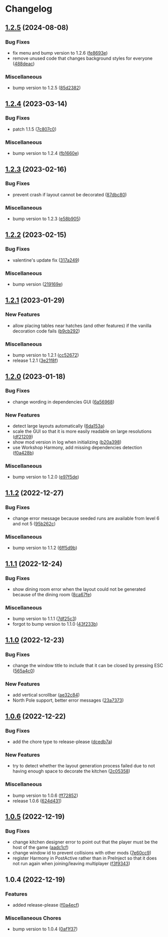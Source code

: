 # Changelog

## [1.2.5](https://github.com/OndrejNepozitek/KitchenDesigner/compare/v1.2.4...v1.2.5) (2024-08-08)


### Bug Fixes

* fix menu and bump version to 1.2.6 ([fe8693e](https://github.com/OndrejNepozitek/KitchenDesigner/commit/fe8693e93c907e116f3395dd92cf55c51bd781ad))
* remove unused code that changes background styles for everyone ([488deac](https://github.com/OndrejNepozitek/KitchenDesigner/commit/488deac64e79c30f60320f212ca30f555067297d))


### Miscellaneous

* bump version to 1.2.5 ([85d2382](https://github.com/OndrejNepozitek/KitchenDesigner/commit/85d2382fc095163fd33f802f5be596bdbdf802d7))

## [1.2.4](https://github.com/OndrejNepozitek/KitchenDesigner/compare/v1.2.3...v1.2.4) (2023-03-14)


### Bug Fixes

* patch 1.1.5 ([7c807c0](https://github.com/OndrejNepozitek/KitchenDesigner/commit/7c807c09adb549b0e95aaace8653de2420b15761))


### Miscellaneous

* bump version to 1.2.4 ([fb1660e](https://github.com/OndrejNepozitek/KitchenDesigner/commit/fb1660e9ed346a929af1612f702d7c7eb8168523))

## [1.2.3](https://github.com/OndrejNepozitek/KitchenDesigner/compare/v1.2.2...v1.2.3) (2023-02-16)


### Bug Fixes

* prevent crash if layout cannot be decorated ([87dbc80](https://github.com/OndrejNepozitek/KitchenDesigner/commit/87dbc8020a0812381117b0074018d5adad35c58f))


### Miscellaneous

* bump version to 1.2.3 ([e58b905](https://github.com/OndrejNepozitek/KitchenDesigner/commit/e58b9050f026697e3cb5d5e3d9b663b48b075cd6))

## [1.2.2](https://github.com/OndrejNepozitek/KitchenDesigner/compare/v1.2.1...v1.2.2) (2023-02-15)


### Bug Fixes

* valentine's update fix ([317a249](https://github.com/OndrejNepozitek/KitchenDesigner/commit/317a249b8430ac7d4fa9f5552005d4486651878c))


### Miscellaneous

* bump version ([219169e](https://github.com/OndrejNepozitek/KitchenDesigner/commit/219169e356a6f348f84fb87662d9764648355417))

## [1.2.1](https://github.com/OndrejNepozitek/KitchenDesigner/compare/v1.2.0...v1.2.1) (2023-01-29)


### New Features

* allow placing tables near hatches (and other features) if the vanilla decoration code fails ([b9cb292](https://github.com/OndrejNepozitek/KitchenDesigner/commit/b9cb29215cb210cb15f6268c0d618cc8c6e334d8))


### Miscellaneous

* bump version to 1.2.1 ([cc52672](https://github.com/OndrejNepozitek/KitchenDesigner/commit/cc52672e492300538e15dee66cde00d36ebca5ab))
* release 1.2.1 ([3e21f8f](https://github.com/OndrejNepozitek/KitchenDesigner/commit/3e21f8f1d9479aaa64f8b19e1b9bd0862d95acca))

## [1.2.0](https://github.com/OndrejNepozitek/KitchenDesigner/compare/v1.1.2...v1.2.0) (2023-01-18)


### Bug Fixes

* change wording in dependencies GUI ([6a56968](https://github.com/OndrejNepozitek/KitchenDesigner/commit/6a56968dad64e9036baebe43168512955bc17c1f))


### New Features

* detect large layouts automatically ([6da153a](https://github.com/OndrejNepozitek/KitchenDesigner/commit/6da153a45bacbaa31a78f581cba83a71b3829460))
* scale the GUI so that it is more easily readable on large resolutions ([df21209](https://github.com/OndrejNepozitek/KitchenDesigner/commit/df21209817fb6c4db5d7ec097fafe632e72987fa))
* show mod version in log when initializing ([b20a398](https://github.com/OndrejNepozitek/KitchenDesigner/commit/b20a398e7156ae4a01ac3f6cb6516c8436e6b348))
* use Workshop Harmony, add missing dependencies detection ([f0a428b](https://github.com/OndrejNepozitek/KitchenDesigner/commit/f0a428b584d517488aea8652331a2c7cae1a5d92))


### Miscellaneous

* bump version to 1.2.0 ([e97f5de](https://github.com/OndrejNepozitek/KitchenDesigner/commit/e97f5de1a2684fe09ca57dfc817fcf9164205159))

## [1.1.2](https://github.com/OndrejNepozitek/KitchenDesigner/compare/v1.1.1...v1.1.2) (2022-12-27)


### Bug Fixes

* change error message because seeded runs are available from level 6 and not 5 ([95b262c](https://github.com/OndrejNepozitek/KitchenDesigner/commit/95b262cce1301edc59e0f955fa85af91f2f7920d))


### Miscellaneous

* bump version to 1.1.2 ([6ff5d9b](https://github.com/OndrejNepozitek/KitchenDesigner/commit/6ff5d9b9ae7ece75ee141f838affe689f447ce04))

## [1.1.1](https://github.com/OndrejNepozitek/KitchenDesigner/compare/v1.1.0...v1.1.1) (2022-12-24)


### Bug Fixes

* show dining room error when the layout could not be generated because of the dining room ([8ca67fe](https://github.com/OndrejNepozitek/KitchenDesigner/commit/8ca67fe8dacbcf99b1d034d838b7177b70d87117))


### Miscellaneous

* bump version to 1.1.1 ([7df25c3](https://github.com/OndrejNepozitek/KitchenDesigner/commit/7df25c3735afe842e2a79c91a9e6f6b3abc24dac))
* forgot to bump version to 1.1.0 ([43f233b](https://github.com/OndrejNepozitek/KitchenDesigner/commit/43f233bdae8e93b8b7d43ca2771d32ca5cdee80c))

## [1.1.0](https://github.com/OndrejNepozitek/KitchenDesigner/compare/v1.0.6...v1.1.0) (2022-12-23)


### Bug Fixes

* change the window title to include that it can be closed by pressing ESC ([565a4c0](https://github.com/OndrejNepozitek/KitchenDesigner/commit/565a4c02cafdf8ea89934cf5a2364617aa39aba0))


### New Features

* add vertical scrollbar ([ae32c84](https://github.com/OndrejNepozitek/KitchenDesigner/commit/ae32c8423908a27181ac53b482675a1945bb1379))
* North Pole support, better error messages ([23a7373](https://github.com/OndrejNepozitek/KitchenDesigner/commit/23a7373b3165a223cff4a6c9b23491ed5219b86f))

## [1.0.6](https://github.com/OndrejNepozitek/KitchenDesigner/compare/v1.0.5...v1.0.6) (2022-12-22)


### Bug Fixes

* add the chore type to release-please ([dcedb7a](https://github.com/OndrejNepozitek/KitchenDesigner/commit/dcedb7a3423bae40f3b55a96e21a0fbaae51d8e7))


### New Features

* try to detect whether the layout generation process failed due to not having enough space to decorate the kitchen ([2c05358](https://github.com/OndrejNepozitek/KitchenDesigner/commit/2c0535807ddfd576c28b8827353a9649093fdae8))


### Miscellaneous

* bump version to 1.0.6 ([ff72852](https://github.com/OndrejNepozitek/KitchenDesigner/commit/ff72852fad4f3a55d2c6c87505079111e5d162db))
* release 1.0.6 ([624d431](https://github.com/OndrejNepozitek/KitchenDesigner/commit/624d4313f577c5ea4f70dd0e724487e1afbbda19))

## [1.0.5](https://github.com/OndrejNepozitek/KitchenDesigner/compare/v1.0.4...v1.0.5) (2022-12-19)


### Bug Fixes

* change kitchen designer error to point out that the player must be the host of the game ([aadc1cf](https://github.com/OndrejNepozitek/KitchenDesigner/commit/aadc1cf8a4ef9604333e9e8b3f76dce50cc52b18))
* change window id to prevent collisions with other mods ([7e60cc9](https://github.com/OndrejNepozitek/KitchenDesigner/commit/7e60cc9a6b357a9e65612912ec8f07fa3d886369))
* register Harmony in PostActive rather than in PreInject so that it does not run again when joining/leaving multiplayer ([f3f9343](https://github.com/OndrejNepozitek/KitchenDesigner/commit/f3f93430cb4b5d640fadd1ec6abdafa3d18340c4))

## 1.0.4 (2022-12-19)


### Features

* added release-please ([f0a4ecf](https://github.com/OndrejNepozitek/KitchenDesigner/commit/f0a4ecf01af9a5e2ffe5fdd01be2c2dead219360))


### Miscellaneous Chores

* bump version to 1.0.4 ([0af1f37](https://github.com/OndrejNepozitek/KitchenDesigner/commit/0af1f374c9b73bb936fbd19399138ee18d8296fa))
